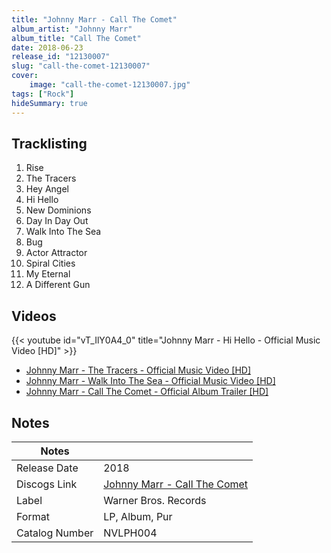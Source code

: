 ```yaml
---
title: "Johnny Marr - Call The Comet"
album_artist: "Johnny Marr"
album_title: "Call The Comet"
date: 2018-06-23
release_id: "12130007"
slug: "call-the-comet-12130007"
cover:
    image: "call-the-comet-12130007.jpg"
tags: ["Rock"]
hideSummary: true
---
```


## Tracklisting
1. Rise
2. The Tracers
3. Hey Angel
4. Hi Hello
5. New Dominions
6. Day In Day Out
7. Walk Into The Sea
8. Bug
9. Actor Attractor
10. Spiral Cities
11. My Eternal 
12. A Different Gun

## Videos
{{< youtube id="vT_IlY0A4_0" title="Johnny Marr - Hi Hello - Official Music Video [HD]" >}}
- [Johnny Marr - The Tracers - Official Music Video [HD]](https://www.youtube.com/watch?v=e5daIu9-OG0)
- [Johnny Marr - Walk Into The Sea - Official Music Video [HD]](https://www.youtube.com/watch?v=upGAJlhGWt4)
- [Johnny Marr - Call The Comet - Official Album Trailer [HD]](https://www.youtube.com/watch?v=vWIdEwZvfp0)

## Notes

| Notes          |             |
| ---------------| ----------- |
| Release Date   | 2018 |
| Discogs Link   | [Johnny Marr - Call The Comet](https://www.discogs.com/release/12130007) |
| Label          | Warner Bros. Records |
| Format         | LP, Album, Pur |
| Catalog Number | NVLPH004 |

